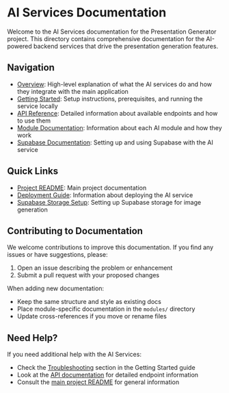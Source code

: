 # AI Services Documentation

Welcome to the AI Services documentation for the Presentation Generator project. This directory contains comprehensive documentation for the AI-powered backend services that drive the presentation generation features.

## Navigation

- [Overview](./overview.md): High-level explanation of what the AI services do and how they integrate with the main application
- [Getting Started](./getting-started.md): Setup instructions, prerequisites, and running the service locally
- [API Reference](./api-reference.md): Detailed information about available endpoints and how to use them
- [Module Documentation](./modules/index.md): Information about each AI module and how they work
- [Supabase Documentation](../supabase/README.md): Setting up and using Supabase with the AI service

## Quick Links

- [Project README](../../README.md): Main project documentation
- [Deployment Guide](./deployment.md): Information about deploying the AI service
- [Supabase Storage Setup](../supabase/storage-setup.md): Setting up Supabase storage for image generation

## Contributing to Documentation

We welcome contributions to improve this documentation. If you find any issues or have suggestions, please:

1. Open an issue describing the problem or enhancement
2. Submit a pull request with your proposed changes

When adding new documentation:
- Keep the same structure and style as existing docs
- Place module-specific documentation in the `modules/` directory
- Update cross-references if you move or rename files

## Need Help?

If you need additional help with the AI Services:

- Check the [Troubleshooting](./getting-started.md#troubleshooting) section in the Getting Started guide
- Look at the [API documentation](./api-reference.md) for detailed endpoint information
- Consult the [main project README](../../README.md) for general information 